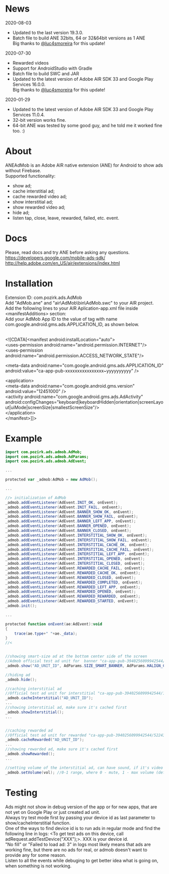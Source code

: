 # News
2020-08-03
- Updated to the last version 19.3.0.<br />
- Batch file to build ANE 32bits, 64 or 32&64bit versions as 1 ANE<br/>
Big thanks to [@luc4smoreira](https://github.com/luc4smoreira) for this update!<br />

2020-07-30
- Rewarded videos <br/>
- Support for AndroidStudio with Gradle <br/>
- Batch file to build SWC and JAR <br/>
- Updated to the latest version of Adobe AIR SDK 33 and Google Play Services 16.0.0.<br />
Big thanks to [@luc4smoreira](https://github.com/luc4smoreira) for this update!<br />

2020-01-29
- Updated to the latest version of Adobe AIR SDK 33 and Google Play Services 11.0.4.<br />
- 32-bit version works fine.<br />
- 64-bit ANE was tested by some good guy, and he told me it worked fine too. :)

# About
ANEAdMob is an Adobe AIR native extension (ANE) for Android to show ads without Firebase.<br />
Supported functionality:<br />
- show ad;<br />
- cache interstitial ad;<br />
- cache rewarded video ad;
- show interstitial ad;<br />
- show rewarded video ad;<br />
- hide ad;<br />
- listen tap, close, leave, rewarded, failed, etc. event.<br />

# Docs
Please, read docs and try ANE before asking any questions.<br />
https://developers.google.com/mobile-ads-sdk/<br />
http://help.adobe.com/en_US/air/extensions/index.html<br />


# Installation
Extension ID: com.pozirk.ads.AdMob<br />
Add "AdMob.ane" and "air\AdMob\bin\AdMob.swc" to your AIR project.<br />
Add the following lines to your AIR Aplication-app.xml file inside &lt;manifestAdditions&gt; section:<br />
Add your AdMob App ID to the value of tag with name com.google.android.gms.ads.APPLICATION_ID, as shown below. <br/>

<br />
&lt;![CDATA[&lt;manifest android:installLocation="auto"&gt;<br />
&lt;uses-permission android:name="android.permission.INTERNET"/&gt;<br />
&lt;uses-permission android:name="android.permission.ACCESS_NETWORK_STATE"/&gt;<br />


&lt;meta-data android:name="com.google.android.gms.ads.APPLICATION_ID" android:value="ca-app-pub-xxxxxxxxxxxxxxxx~yyyyyyyyyy" /&gt;

&lt;application&gt;<br />
&lt;meta-data android:name="com.google.android.gms.version" android:value="12451000" /&gt;<br />
&lt;activity android:name="com.google.android.gms.ads.AdActivity" android:configChanges="keyboard|keyboardHidden|orientation|screenLayout|uiMode|screenSize|smallestScreenSize"/&gt;<br />
&lt;/application&gt;<br />
&lt;/manifest>]]&gt;


# Example
```actionscript
import com.pozirk.ads.admob.AdMob;
import com.pozirk.ads.admob.AdParams;
import com.pozirk.ads.admob.AdEvent;

...

protected var _admob:AdMob = new AdMob();

...

//> initialization of AdMob
_admob.addEventListener(AdEvent.INIT_OK, onEvent);
_admob.addEventListener(AdEvent.INIT_FAIL, onEvent);
_admob.addEventListener(AdEvent.BANNER_SHOW_OK, onEvent);
_admob.addEventListener(AdEvent.BANNER_SHOW_FAIL, onEvent);
_admob.addEventListener(AdEvent.BANNER_LEFT_APP, onEvent);
_admob.addEventListener(AdEvent.BANNER_OPENED, onEvent);
_admob.addEventListener(AdEvent.BANNER_CLOSED, onEvent);
_admob.addEventListener(AdEvent.INTERSTITIAL_SHOW_OK, onEvent);
_admob.addEventListener(AdEvent.INTERSTITIAL_SHOW_FAIL, onEvent);
_admob.addEventListener(AdEvent.INTERSTITIAL_CACHE_OK, onEvent);
_admob.addEventListener(AdEvent.INTERSTITIAL_CACHE_FAIL, onEvent);
_admob.addEventListener(AdEvent.INTERSTITIAL_LEFT_APP, onEvent);
_admob.addEventListener(AdEvent.INTERSTITIAL_OPENED, onEvent);
_admob.addEventListener(AdEvent.INTERSTITIAL_CLOSED, onEvent);
_admob.addEventListener(AdEvent.REWARDED_CACHE_FAIL, onEvent);
_admob.addEventListener(AdEvent.REWARDED_CACHE_OK, onEvent);
_admob.addEventListener(AdEvent.REWARDED_CLOSED, onEvent);
_admob.addEventListener(AdEvent.REWARDED_COMPLETED, onEvent);
_admob.addEventListener(AdEvent.REWARDED_LEFT_APP, onEvent);
_admob.addEventListener(AdEvent.REWARDED_OPENED, onEvent);
_admob.addEventListener(AdEvent.REWARDED_REWARDED, onEvent);
_admob.addEventListener(AdEvent.REWARDED_STARTED, onEvent);
_admob.init();

...

protected function onEvent(ae:AdEvent):void
{
	trace(ae.type+" "+ae._data);
}
//<


//showing smart-size ad at the bottom center side of the screen
//Admob official test ad unit for  banner "ca-app-pub-3940256099942544/6300978111"
_admob.show("AD_UNIT_ID", AdParams.SIZE_SMART_BANNER, AdParams.HALIGN_CENTER, AdParams.VALIGN_BOTTOM); 

//hiding ad
_admob.hide();

//caching interstitial ad
//Official test ad unit for interstitial "ca-app-pub-3940256099942544/1033173712"
_admob.cacheInterstitial("AD_UNIT_ID"); 
...
//showing interstitial ad, make sure it's cached first
_admob.showInterstitial();
...


//caching rewarded ad
//Official test ad unit for rewarded "ca-app-pub-3940256099942544/5224354917"
_admob.cacheRewarded("AD_UNIT_ID");  
...
//showing rewarded ad, make sure it's cached first
_admob.showRewarded();
...

//setting volume of the interstitial ad, can have sound, if it's video
_admob.setVolume(vol); //0-1 range, where 0 - mute, 1 - max volume (default, I guess).
```


# Testing
Ads might not show in debug version of the app or for new apps, that are not yet on Google Play or just created ad unit.<br />
Always try test mode first by passing your device id as last parameter to show/cacheInterstitial function.<br />
One of the ways to find device id is to run ads in regular mode and find the following line in logs: <To get test ads on this device, call adRequest.addTestDevice("XXX");>.
XXX is your device id.<br />
"No fill" or "Failed to load ad: 3" in logs most likely means that ads are working fine, but there are no ads for real, or admob doesn't want to provide any for some reason.<br />
Listen to all the events while debuging to get better idea what is going on, when something is not working.
